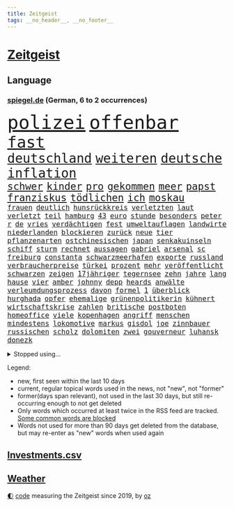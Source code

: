 ```yaml
---
title: Zeitgeist
tags: __no_header__, __no_footer__
---
```


# [Zeitgeist](https://oliz.io/zeitgeist/)

## Language

<h3><a href="https://www.spiegel.de" target="_blank">spiegel.de</a> (German, 6 to 2 occurrences)</h3>
<p style="font-family:monospace">
<span style="font-size:32pt"><a href="news_links.html#polizei" class="current">polizei</a></span>
<span style="font-size:32pt"><a href="news_links.html#offenbar" class="current">offenbar</a></span>
<br>
<span style="font-size:27pt"><a href="news_links.html#fast" class="current">fast</a></span>
<br>
<span style="font-size:22pt"><a href="news_links.html#deutschland" class="current">deutschland</a></span>
<span style="font-size:22pt"><a href="news_links.html#weiteren" class="current">weiteren</a></span>
<span style="font-size:22pt"><a href="news_links.html#deutsche" class="current">deutsche</a></span>
<span style="font-size:22pt"><a href="news_links.html#inflation" class="current">inflation</a></span>
<br>
<span style="font-size:17pt"><a href="news_links.html#schwer" class="current">schwer</a></span>
<span style="font-size:17pt"><a href="news_links.html#kinder" class="current">kinder</a></span>
<span style="font-size:17pt"><a href="news_links.html#pro" class="current">pro</a></span>
<span style="font-size:17pt"><a href="news_links.html#gekommen" class="current">gekommen</a></span>
<span style="font-size:17pt"><a href="news_links.html#meer" class="current">meer</a></span>
<span style="font-size:17pt"><a href="news_links.html#papst" class="current">papst</a></span>
<span style="font-size:17pt"><a href="news_links.html#franziskus" class="current">franziskus</a></span>
<span style="font-size:17pt"><a href="news_links.html#tödlichen" class="current">tödlichen</a></span>
<span style="font-size:17pt"><a href="news_links.html#ich" class="current">ich</a></span>
<span style="font-size:17pt"><a href="news_links.html#moskau" class="current">moskau</a></span>
<br>
<span style="font-size:12pt"><a href="news_links.html#frauen" class="current">frauen</a></span>
<span style="font-size:12pt"><a href="news_links.html#deutlich" class="current">deutlich</a></span>
<span style="font-size:12pt"><a href="news_links.html#hunsrückkreis" class="new">hunsrückkreis</a></span>
<span style="font-size:12pt"><a href="news_links.html#verletzten" class="current">verletzten</a></span>
<span style="font-size:12pt"><a href="news_links.html#laut" class="current">laut</a></span>
<span style="font-size:12pt"><a href="news_links.html#verletzt" class="current">verletzt</a></span>
<span style="font-size:12pt"><a href="news_links.html#teil" class="current">teil</a></span>
<span style="font-size:12pt"><a href="news_links.html#hamburg" class="current">hamburg</a></span>
<span style="font-size:12pt"><a href="news_links.html#43" class="current">43</a></span>
<span style="font-size:12pt"><a href="news_links.html#euro" class="current">euro</a></span>
<span style="font-size:12pt"><a href="news_links.html#stunde" class="current">stunde</a></span>
<span style="font-size:12pt"><a href="news_links.html#besonders" class="current">besonders</a></span>
<span style="font-size:12pt"><a href="news_links.html#peter" class="current">peter</a></span>
<span style="font-size:12pt"><a href="news_links.html#r" class="current">r</a></span>
<span style="font-size:12pt"><a href="news_links.html#de" class="current">de</a></span>
<span style="font-size:12pt"><a href="news_links.html#vries" class="current">vries</a></span>
<span style="font-size:12pt"><a href="news_links.html#verdächtigen" class="current">verdächtigen</a></span>
<span style="font-size:12pt"><a href="news_links.html#fest" class="current">fest</a></span>
<span style="font-size:12pt"><a href="news_links.html#umweltauflagen" class="new">umweltauflagen</a></span>
<span style="font-size:12pt"><a href="news_links.html#landwirte" class="current">landwirte</a></span>
<span style="font-size:12pt"><a href="news_links.html#niederlanden" class="current">niederlanden</a></span>
<span style="font-size:12pt"><a href="news_links.html#blockieren" class="current">blockieren</a></span>
<span style="font-size:12pt"><a href="news_links.html#zurück" class="current">zurück</a></span>
<span style="font-size:12pt"><a href="news_links.html#neue" class="current">neue</a></span>
<span style="font-size:12pt"><a href="news_links.html#tier" class="current">tier</a></span>
<span style="font-size:12pt"><a href="news_links.html#pflanzenarten" class="new">pflanzenarten</a></span>
<span style="font-size:12pt"><a href="news_links.html#ostchinesischen" class="current">ostchinesischen</a></span>
<span style="font-size:12pt"><a href="news_links.html#japan" class="current">japan</a></span>
<span style="font-size:12pt"><a href="news_links.html#senkakuinseln" class="new">senkakuinseln</a></span>
<span style="font-size:12pt"><a href="news_links.html#schiff" class="current">schiff</a></span>
<span style="font-size:12pt"><a href="news_links.html#sturm" class="current">sturm</a></span>
<span style="font-size:12pt"><a href="news_links.html#rechnet" class="current">rechnet</a></span>
<span style="font-size:12pt"><a href="news_links.html#aussagen" class="current">aussagen</a></span>
<span style="font-size:12pt"><a href="news_links.html#gabriel" class="current">gabriel</a></span>
<span style="font-size:12pt"><a href="news_links.html#arsenal" class="current">arsenal</a></span>
<span style="font-size:12pt"><a href="news_links.html#sc" class="current">sc</a></span>
<span style="font-size:12pt"><a href="news_links.html#freiburg" class="current">freiburg</a></span>
<span style="font-size:12pt"><a href="news_links.html#constanța" class="new">constanța</a></span>
<span style="font-size:12pt"><a href="news_links.html#schwarzmeerhafen" class="current">schwarzmeerhafen</a></span>
<span style="font-size:12pt"><a href="news_links.html#exporte" class="current">exporte</a></span>
<span style="font-size:12pt"><a href="news_links.html#russland" class="current">russland</a></span>
<span style="font-size:12pt"><a href="news_links.html#verbraucherpreise" class="current">verbraucherpreise</a></span>
<span style="font-size:12pt"><a href="news_links.html#türkei" class="current">türkei</a></span>
<span style="font-size:12pt"><a href="news_links.html#prozent" class="current">prozent</a></span>
<span style="font-size:12pt"><a href="news_links.html#mehr" class="current">mehr</a></span>
<span style="font-size:12pt"><a href="news_links.html#veröffentlicht" class="current">veröffentlicht</a></span>
<span style="font-size:12pt"><a href="news_links.html#schwarzen" class="current">schwarzen</a></span>
<span style="font-size:12pt"><a href="news_links.html#zeigen" class="current">zeigen</a></span>
<span style="font-size:12pt"><a href="news_links.html#17jähriger" class="new">17jähriger</a></span>
<span style="font-size:12pt"><a href="news_links.html#tegernsee" class="current">tegernsee</a></span>
<span style="font-size:12pt"><a href="news_links.html#zehn" class="current">zehn</a></span>
<span style="font-size:12pt"><a href="news_links.html#jahre" class="current">jahre</a></span>
<span style="font-size:12pt"><a href="news_links.html#lang" class="current">lang</a></span>
<span style="font-size:12pt"><a href="news_links.html#hause" class="current">hause</a></span>
<span style="font-size:12pt"><a href="news_links.html#vier" class="current">vier</a></span>
<span style="font-size:12pt"><a href="news_links.html#amber" class="current">amber</a></span>
<span style="font-size:12pt"><a href="news_links.html#johnny" class="current">johnny</a></span>
<span style="font-size:12pt"><a href="news_links.html#depp" class="current">depp</a></span>
<span style="font-size:12pt"><a href="news_links.html#heards" class="new">heards</a></span>
<span style="font-size:12pt"><a href="news_links.html#anwälte" class="current">anwälte</a></span>
<span style="font-size:12pt"><a href="news_links.html#verleumdungsprozess" class="current">verleumdungsprozess</a></span>
<span style="font-size:12pt"><a href="news_links.html#davon" class="current">davon</a></span>
<span style="font-size:12pt"><a href="news_links.html#formel" class="current">formel</a></span>
<span style="font-size:12pt"><a href="news_links.html#1" class="current">1</a></span>
<span style="font-size:12pt"><a href="news_links.html#überblick" class="current">überblick</a></span>
<span style="font-size:12pt"><a href="news_links.html#hurghada" class="new">hurghada</a></span>
<span style="font-size:12pt"><a href="news_links.html#opfer" class="current">opfer</a></span>
<span style="font-size:12pt"><a href="news_links.html#ehemalige" class="current">ehemalige</a></span>
<span style="font-size:12pt"><a href="news_links.html#grünenpolitikerin" class="current">grünenpolitikerin</a></span>
<span style="font-size:12pt"><a href="news_links.html#kühnert" class="current">kühnert</a></span>
<span style="font-size:12pt"><a href="news_links.html#wirtschaftskrise" class="current">wirtschaftskrise</a></span>
<span style="font-size:12pt"><a href="news_links.html#zahlen" class="current">zahlen</a></span>
<span style="font-size:12pt"><a href="news_links.html#britische" class="current">britische</a></span>
<span style="font-size:12pt"><a href="news_links.html#postboten" class="new">postboten</a></span>
<span style="font-size:12pt"><a href="news_links.html#homeoffice" class="current">homeoffice</a></span>
<span style="font-size:12pt"><a href="news_links.html#viele" class="current">viele</a></span>
<span style="font-size:12pt"><a href="news_links.html#kopenhagen" class="current">kopenhagen</a></span>
<span style="font-size:12pt"><a href="news_links.html#angriff" class="current">angriff</a></span>
<span style="font-size:12pt"><a href="news_links.html#menschen" class="current">menschen</a></span>
<span style="font-size:12pt"><a href="news_links.html#mindestens" class="current">mindestens</a></span>
<span style="font-size:12pt"><a href="news_links.html#lokomotive" class="new">lokomotive</a></span>
<span style="font-size:12pt"><a href="news_links.html#markus" class="current">markus</a></span>
<span style="font-size:12pt"><a href="news_links.html#gisdol" class="new">gisdol</a></span>
<span style="font-size:12pt"><a href="news_links.html#joe" class="current">joe</a></span>
<span style="font-size:12pt"><a href="news_links.html#zinnbauer" class="new">zinnbauer</a></span>
<span style="font-size:12pt"><a href="news_links.html#russischen" class="current">russischen</a></span>
<span style="font-size:12pt"><a href="news_links.html#scholz" class="current">scholz</a></span>
<span style="font-size:12pt"><a href="news_links.html#dolomiten" class="new">dolomiten</a></span>
<span style="font-size:12pt"><a href="news_links.html#zwei" class="current">zwei</a></span>
<span style="font-size:12pt"><a href="news_links.html#gouverneur" class="current">gouverneur</a></span>
<span style="font-size:12pt"><a href="news_links.html#luhansk" class="current">luhansk</a></span>
<span style="font-size:12pt"><a href="news_links.html#donezk" class="current">donezk</a></span>
</p>
<details>
<summary>Stopped using...</summary>
<p class="former" style="font-size:12pt">
leverkusen(621) wahlkampf(621) meinung(620) missachtet(620) mutter(620) bitte(619) geboren(619) gelernt(619) gezogen(619) kassiert(619) manöver(619) angeordnet(618) antreten(618) cdupolitiker(618) erinnerungen(618) fotograf(618) leeren(618) toni(618) tötete(618) you(618) hebt(617) krankenhäuser(617) löhne(617) münchner(617) schießt(617) eng(616) kriminellen(616) schatten(616) sinken(616) verschieben(616) wand(616) zoo(616) aufgerufen(615) aussicht(615) beklagen(615) botschaften(615) eingeschränkt(615) fotos(615) jüdische(615) partys(615) tobt(615) vfl(615) wolfsburg(615) öfter(615) drama(614) ehefrau(614) erfolgreiche(614) geschichten(614) geworfen(614) unrecht(614) verdienen(614) wirkte(614) englischen(613) fließt(613) gefährden(613) isolation(613) orbán(613) polens(613) saß(613) torjäger(613) vergeblich(613) achtelfinale(612) angemessen(612) aufgehoben(612) auswahl(612) depressionen(612) einzelhandel(612) italiens(612) mitglied(612) pocht(612) sicherheitsbehörden(612) usaußenminister(612) 29(611) amerika(611) bücher(611) entwarnung(611) jugend(611) köchin(611) lugert(611) marcel(611) präsidentschaftswahl(611) senat(611) verena(611) weiterer(611) woran(611) angeblichen(610) australische(610) bundespolizei(610) folgte(610) internen(610) krankenhäusern(610) lügen(610) menschenleben(610) negativ(610) sechsten(610) viktor(610) abgehört(609) aufklären(609) debüt(609) endspiel(609) karriereberaterin(609) leiten(609) löste(609) razzien(609) stets(609) streng(609) versprochen(609) 130(608) bmw(608) bundesweite(608) einzug(608) klinik(608) kranke(608) meldete(608) wieler(608) zweier(608) ausgeliefert(607) gebrochen(607) kaputt(607) kochinstitut(607) reporter(607) schottland(607) seltenen(607) verheerenden(607) übt(607) 94(606) bittere(606) auskunft(605) nominiert(605) schuldig(605) venezuela(605) beschwerden(604) bestimmt(604) diplomaten(604) juristisch(604) leid(604) lieferten(604) produzieren(604) taiwan(604) transporter(604) gestritten(603) großbritanniens(603) härter(603) verteilung(603) berühmte(602) finanzieren(602) impfkampagne(602) kulissen(602) studien(602) verstößt(601) e(600) geführt(600) reiste(600) trafen(600) 61(599) drittel(599) meist(599) voraussetzungen(599) zigaretten(599) ergibt(598) kate(597) womit(597) 900(596) attentäter(596) entwickeln(596) detail(595) gang(595) jürgen(595) spannungen(595) auflagen(594) dfbpokal(594) fliegt(594) geprägt(594) hinten(594) sendung(594) vorne(594) 28(593) ausrüstung(593) zukünftig(593) mangel(592) schießen(592) verzweifelten(592) beteiligen(591) marsch(591) rkichef(591) brechen(590) erderwärmung(590) geimpft(590) hessischen(590) informiert(590) landet(590) abgewiesen(589) angehörige(589) rettete(589) treiben(589) architekt(588) automatisch(588) händler(587) praktisch(587) enttäuschung(586) freiwillig(586) beweise(585) moderatorin(584) kassieren(583) kracht(583) digital(582) nirgendwo(582) fortsetzung(581) coronaauflagen(580) sarah(580) startete(580) bester(579) sportler(578) angewiesen(577) trauern(577) enthüllungen(576) teilnehmern(576) 2010(575) benötigen(575) jurist(575) runden(575) rückblick(575) lockerungen(574) termine(570) coronaimpfungen(569) sogenannten(568) empfangen(567) kontert(567) youtuber(567) gesundheitliche(566) nächstes(566) inhaftierten(565) laufbahn(562) daheim(559) drohne(558) inseln(557) ungewöhnlichen(557) reihen(556) verursachte(555) größe(553) csupolitiker(552) darmstadt(548) aktionen(547) bösen(547) aufheben(538) londons(527) berichtete(522) nachrichtenagentur(511) währung(507) trinken(491) trümmern(480) demnächst(475) unzureichend(472) direkten(470) 4000(467) niemals(455) inzidenzen(451) untermauert(450) investor(442) 15jähriger(439) reisenden(437) enthalten(429) verlag(427) willkommen(416) banken(414) notwendigen(409) trost(407) holz(402) raumfahrt(401) unfälle(401) genesen(396) nationaltrainer(390) schwerste(390) besonderes(389) erholen(388) johansson(384) gefilmt(377) jahresende(377) gesichtet(374) riesiger(371) sammelt(362) formiert(359) höherer(357) stundenlang(357) volk(356) dänen(355) befassen(353) rängen(353) profil(349) bundesanwaltschaft(347) verwandten(343) britisches(342) australischen(340) absolviert(339) vierter(338) kilogramm(337) festgehalten(333) vorfreude(332) gewartet(331) hanau(330) ralf(330) ausgefallen(326) c(323) global(321) forschungsteam(320) 31jährige(319) hochwasser(319) holocaustüberlebende(318) verzögerung(314) gesund(313) amoklauf(312) gigantischen(309) siebzigerjahren(309) akzeptiert(308) sirenen(306) berühmteste(305) 700(304) schuhe(304) strafmaß(304) unterdrückung(304) röttgen(296) heiße(294) europäisches(293) lina(292) zurückziehen(291) betreffen(290) regierte(289) paket(288) kohleausstieg(284) universität(279) gemeinschaft(278) grenzzaun(278) gewandt(277) papiere(277) 22jährige(275) umbruch(275) 70000(274) optimismus(274) teamkollege(273) diplomatischen(272) gefälschten(271) erreichte(270) integration(269) pazifik(269) angeschlossen(268) fünftel(268) gestimmt(267) direktor(266) freiem(266) menschliche(266) oppositionspolitiker(266) basis(264) saarbrücken(263) entstanden(262) grippe(262) spiegelkorrespondent(261) elfjährige(260) jeffrey(259) morgan(259) vorteil(259) kleinsten(256) denkbar(255) floyd(254) lava(254) abhängigkeit(252) belfast(252) 1975(251) verirrt(251) exportiert(250) eingeführt(249) höhle(246) siebten(246) gehofft(244) beider(243) zentralen(242) krankenkasse(241) verwerfungen(241) empfehlen(240) neonazi(240) billigt(238) wilde(238) bizarren(236) geklaut(236) massen(236) scherz(234) betrunken(233) kürze(233) rangnick(231) rosa(231) rotterdam(230) überrollt(228) schick(225) zeitplan(225) finanzspritze(224) penny(224) police(224) härte(223) fahndet(222) kommentiert(221) versteigern(221) isrückkehrerin(220) verhandler(220) filmt(216) wach(215) zeichner(215) bundeskriminalamt(214) houston(214) marschiert(214) porträtiert(214) superreiche(213) westlicher(212) netflixserie(211) referendum(208) zehnjähriger(208) flugzeugabsturz(205) unterhaltung(205) breite(204) globaler(204) decken(203) unosicherheitsrat(203) vorsitzender(203) fassen(202) 300000(199) versteht(199) arbeitswelt(198) khan(198) missverstanden(198) zertifikate(198) zustande(198) quadrat(196) taucht(196) siebter(194) stillen(194) ärztin(193) außenministerium(192) nagel(191) sank(190) erwägen(188) kurdische(188) management(188) modernisieren(187) meldung(185) menschenrechtslage(185) neunzigerjahren(181) witzig(181) ausführlich(180) bestrafen(179) einzig(178) unterirdischen(178) vollzogen(177) kuleba(175) unglücklich(175) verschleppung(175) übergewicht(175) brown(174) cnn(174) nachweisen(174) ewig(173) preissteigerungen(173) showdown(173) erzwingen(172) geschildert(172) kurswechsel(171) erleidet(170) heikel(170) juan(170) miliz(170) sanitäter(170) sticht(170) drohte(169) gefechte(169) downing(168) emotionale(168) getreten(167) kriegsgebiet(166) pur(166) gleisen(165) rechtsstaat(165) stabilität(165) südpazifik(165) nannten(164) langjährigen(163) stuhl(163) erinnerte(162) erledigen(162) kehrtwende(162) klärt(162) wahlgang(161) dreyer(160) parat(160) pelé(160) alleingelassen(159) amy(159) asien(158) gewaltigen(158) highlight(158) spektakel(158) kahn(157) krim(156) psychologin(156) schlüssel(156) windsor(156) juristischen(155) königlichen(155) vorm(155) benachteiligt(154) carola(154) christen(154) einstellung(154) gefühlen(153) podcasts(153) flüchtigen(152) mühsam(151) vatikans(151) elite(150) inszenierung(150) grafik(149) staatsfernsehen(149) spielern(148) spuckt(146) baute(145) königshaus(145) aggressive(144) dominant(144) nutzten(144) dallas(141) lei(141) mavericks(141) sofortmaßnahmen(141) abgezockt(140) schnelltest(140) bundesarbeitsminister(139) einstufung(139) glanz(139) trainierte(139) afrikanischen(137) albert(137) angebracht(137) emotionalen(136) anhand(135) aufgedeckt(135) 1972(134) 93(134) fiasko(134) iraner(134) klagte(134) vierjährigen(134) defizite(133) journalismus(133) testpflicht(133) waffenlieferung(133) anrede(132) elektronisch(132) klassenraum(132) speziell(132) eigner(131) diabetes(130) gespürt(130) pass(130) texanische(130) partygateaffäre(129) premierministerin(129) verzehr(129) architektin(128) verderben(128) vereinigte(128) einheiten(127) massenmord(127) präsidium(127) gewölbe(126) juwelendiebstahl(126) fehlverhalten(125) gaslobbyist(125) solo(125) anziehen(124) machtstrukturen(124) scotland(124) verpflichtende(124) yard(124) begründete(123) kaja(123) schlagersänger(123) auszuweiten(122) ehrendoktorwürde(122) great(122) missbrauchte(122) siegeszug(122) philosoph(121) regierungssitz(121) betrogen(120) gönner(120) modernisierung(120) währungsfonds(120) knappe(119) we(118) artgenossen(117) schuldzuweisungen(117) übersteht(117) glatzel(116) neuseeländische(116) anhalten(115) coronalockerungen(115) untersuchungsbericht(115) akt(114) herbei(114) lasten(114) russinnen(113) sarkastisch(113) don(112) hindern(112) it(111) mülleimer(111) gründlich(110) erhob(108) zagreb(108) kammer(107) schumer(107) angel(106) heidi(105) klum(105) initiative(104) prescht(104) theis(104) kluge(103) maus(103) reallöhne(103) dubiosen(102) windhorst(102) flugkörper(101) sanktionspaket(101) agent(100) befanden(100) 1600(99) königreichs(99) schwacher(99) ausbremsen(98) erdöl(98) litt(98) stopfen(98) tinder(98) vorletzten(98) anteile(97) außenpolitische(97) geforderten(97) russlandsanktionen(97) beschuldigten(96) sondervermögen(96) östlichen(96) auslöst(95) bobic(95) fredi(95) westafrikanischen(95) couch(94) abgekommen(93) aufgehen(93) bibi(93) rückläufig(93) ukrainern(92) zähen(92) auftrat(91) austausch(91) donnerstagmorgen(91) neuseeländischen(91) offenbarung(91) putinregime(91) verzweifelte(91) anzutreten(90) bundeswehrsondervermögen(90) nra(90) reinfall(90) studio(90) vietnamese(90) örtlichen(90) 35jähriger(89) geschäftsmänner(89) molotowcocktails(89) schulklasse(89) spdausschluss(89) tagelangem(89) bewaffnen(88) chefdiplomat(88) monarchie(88) achtzigern(87) delikatessen(87) dog(87) lebensmittelversorgung(87) abbott(86) ausländer(86) ferne(86) robust(86) strobl(86) waffenlobby(86) graf(85) hüther(85) netrebko(85) telefonisch(85) urteilt(85) vorankommen(85) finnische(84) importstopp(84) nationalistische(84) vertraut(84) exfreundin(83) komplexen(83) netzsperren(83) schlucken(83) wappnen(83) amazonas(82) charlie(82) desaströs(82) flächendeckend(82) iranische(82) lockeren(82) spendenaktion(82) terminals(82) watts(82) austricksen(81) bundesgebiet(81) einrichtung(81) fotoprojekt(81) goldene(81) irpin(81) nächte(81) regisseurs(81) tweets(81) unterlegene(81) zugegeben(81) abhang(80) andauern(80) anden(80) ansteigen(80) bann(80) coronalockdowns(80) fratzscher(80) innern(80) rock(80) schlaflose(80) starkes(80) aktionär(79) geschieht(79) mitgliedschaft(79) pasta(79) wohngebiete(79) zank(79) çavuşoğlu(79) entbindungsstation(78) herthatrainer(78) wände(78) geschlossenen(77) königsklasse(77) entschlüsselt(76) angriffskrieges(75) ebnet(75) einsame(75) eugeldern(75) kadaver(75) oksana(75) sowjetpanzer(75) eschede(74) rar(74) tanzt(74) terroristischen(74) veränderung(74) ablenkungsmanöver(73) einmaligen(73) fürst(73) fürstin(73) grundgesetzänderung(73) hilflosigkeit(73) kleidungsstück(73) rauch(73) angriffspläne(72) drachenlord(72) fernsehsender(72) hasskriminalität(72) offenem(72) ähnlichkeit(72) bezeichnen(71) durchsuchten(71) ernsthaften(71) geldes(71) kalt(71) aussagt(70) boliden(70) generaldebatte(70) mist(70) mittwochmorgen(70) nähten(70) umgangen(70) vorsätzlichen(70) architecture(69) downsyndrom(69) gutverdiener(69) hungersnot(69) logik(69) mythen(69) peinliche(69) ukrainisch(69) unionsfraktionschef(69) verbarrikadiert(69) assad(68) cheng(68) emtriumph(68) erfordert(68) fördermengen(68) true(68) zurückerobert(68) drummer(67) exministerpräsident(67) faulheit(67) kripo(67) trophäen(67) verweis(67) langes(66) neugeborene(66) zukommen(66) überträgt(66) erläutert(65) schlagabtausch(65) versenken(65) versprochene(65) brüsseler(64) drohe(64) formel1rennen(64) kaution(64) mitgefühl(64) notfall(64) psychologischer(64) riecht(64) bekunden(63) interkontinentalrakete(63) prominenteste(63) sandsäcken(63) überschreitet(63) ausgespielt(62) beliebter(62) facebooks(62) gebirge(62) humor(62) langfristigen(62) parteivorstand(62) pipelines(62) stadtstaat(62) suchaktion(62) trophäe(62) zurückeroberten(62) 38jährige(61) carolina(61) jamaikakoalition(61) fahrgeschäfts(60) landesvorsitzende(60) lauschen(60) saarlouis(60) sascha(60) shanghais(60) tu(60) besichtigen(59) chancengleichheit(59) kinderpornografie(59) locken(59) toxische(59) verbrachten(59) weichen(59) übernachten(59) ag(58) christdemokraten(58) ermittelte(58) innenpolitisch(58) national(58) anruft(57) bühnen(57) verständigung(57) buttons(56) gewaltverbrechen(56) mikrofon(56) streitereien(56) verspielte(56) zusammenstößen(56) anklagen(55) cabello(55) jack(55) queeren(55) reedereien(55) unterbrechung(55) yeboah(55) geöffnet(54) wahrscheinlichkeit(54) wappnet(54) butscha(53) einbrechen(53) generell(53) gerd(53) lehrern(53) pakistans(53) reguläre(53) tunesische(53) urlaubszeit(53) wildnis(53) bayreuth(52) großmutter(52) schützenpanzer(52) verwechslung(52) weiblich(52) dringenden(51) klopp(51) litauischer(51) night(51) rechenschaft(51) schauspiel(51) führungsfiguren(50) geschnappt(50) mehrjährigen(50) terrors(50) usdollar(50) abgetrieben(49) einlass(49) kriegsschiff(49) gescheiterte(48) himalaya(48) kerzen(48) nepal(48) ostküste(48) titelkurs(48) ukrainepolitik(48) 43jähriger(47) flächendeckenden(47) moskwa(47) fernbleiben(46) griechischer(46) mrs(46) patrik(46) rhabarber(46) unmissverständlich(46) beirren(45) cannes(45) geschützte(45) note(45) techniken(45) vereinbar(45) call(44) gastauftritt(44) kreditkarten(44) missionen(44) eint(43) techmilliardär(43) afghanischer(42) anfragen(42) angeführt(42) beseitigen(42) explodierenden(42) georgiewa(42) iwfchefin(42) kristalina(42) pornoseite(42) schwedischen(42) öltanker(42) übungen(42) gelockt(41) klopps(41) run(41) sicherheitskräften(41) spitzenkoch(41) vogel(41) beschädigte(40) bulls(40) chicago(40) dieselskandal(40) entsprechendes(40) erstattet(40) gefährdete(40) pforzheim(40) qualen(40) ticken(40) dumm(39) großereignis(39) haar(39) konzepten(39) millionär(39) panikattacke(39) 60000(38) abnutzungskrieg(38) besatzungen(38) cessna(38) haas(38) hitzig(38) reichsbürger(38) auftraggeber(37) diversität(37) gaminggiganten(37) internierungslager(37) urin(37) wirtschaftsgrößen(37) angesehen(36) gazprombank(36) interviews(36) lobbyisten(36) algen(35) bert(35) errichten(35) gedruckt(35) gemeldeten(35) heimrennen(35) hektik(35) romy(35) ausgehen(34) enthüllung(34) ernannter(34) exempel(34) kleinwagen(34) massengräber(34) parteichefin(34) rechtsbeugung(34) rubelstreit(34) ablesen(33) bewohnerin(33) brocken(33) exregierungschef(33) nördlichen(33) abgeordneter(32) hervorgehoben(32) unterliegt(32) würdigt(32) ac(31) haustür(31) löffeln(31) meeressäuger(31) offengelegt(31) prinzessin(31) seeblockade(31) thiago(31) anhören(30) billigticket(30) eishockeywm(30) sachverständigenausschuss(30) billigfahrschein(29) ehrt(29) eingeschätzt(29) irreführender(29) kasia(29) kühl(29) managerin(29) parlamentarische(29) zwist(29) ancelotti(28) bezweckt(28) carlo(28) engländer(28) gläserne(28) hasskommentare(28) lilly(28) mangelnder(28) salvador(28) a350(27) ansichten(27) etats(27) jahrhunderts(27) kreisliga(27) lektion(27) satire(27) streamer(27) abgesetzter(26) currys(26) krass(26) nordseeinsel(26) polizistenaffäre(26) bundesverwaltungsgericht(25) enttäuschte(25) europameister(25) ikonische(25) panzerringtausch(25) rohrkrepierer(25) werkzeug(25) annehmen(24) entwickelte(24) entzug(24) fluggeräte(24) heizt(24) konstruktiv(24) lilibet(24) skandalöse(24) urenkelin(24) d'italia(23) eindrücklich(23) giro(23) militärparade(23) uneinigkeit(23) aussuchen(22) ehrenpreis(22) entwaldung(22) erforschung(22) herrscher(22) hob(22) mehreinnahmen(22) nötigung(22) plagiatsvorwürfe(22) platzsturm(22) zeitfahren(22) bundespolitik(21) elisabeth(21) ewan(21) kapert(21) kaymer(21) kontinente(21) verzweiflung(21) vielfaches(21) entkam(20) inderin(20) kundschaft(20) menschenrechtsaktivisten(20) mitmacht(20) mona(20) nordosten(20) populäre(20) sexualisierter(20) simplen(20) co₂emissionen(19) erlass(19) gewaltvorwürfe(19) heimspiel(19) schweben(19) geplantes(18) nordirlands(18) sutter(18) trotzt(18) ätna(18) kopfschmerzen(17) ökologischer(17) bedarf(16) daniels(16) influenzafälle(16) kryptoqueen(16) mental(16) nft(16) viersen(16) auszahlung(15) gefahndet(15) heimische(15) leidenschaft(15) umweltorganisation(15) ackerbau(14) aufstehen(14) beliebtestes(14) hindley(14) jai(14) leverkusens(14) tschechen(14) umsetzen(14) versöhnliche(14) vorwahl(14) ölraffinerie(14) ablehnt(13) amateuraufnahmen(13) bedrohte(13) geachtet(13) leblose(13) schrott(13) tulsa(13) aufgebaut(12) beileid(12) conference(12) edle(12) einsparen(12) katakomben(12) waffengewalt(12) zerstrittener(12) zuschalten(12) überraschungssieg(12) anzumerken(11) basta(11) erschien(11) herrschende(11) klimazielen(11) medizinisches(11) selbstversuch(11) trainerposten(11) urlaubsziel(11)
</p>
</details>
<p>Legend:
<ul>
<li><span class="new">new</span>, first seen within the last 10 days</li>
<li><span class="current">current</span>, regular topical words used in the news, not "new", not "former"</li>
<li><span class="former">former(days span relevant)</span>, not used in the last 30 days, but still re-occurring enough to not get deleted</li>
<li>Only words which occurred at least twice in the RSS feed are tracked. <a href="language/filters.py">Some common words are blocked</a></li>
<li>Words not used for more than 90 days get deleted from the database, but may re-enter as "new" words when used again</li>
</ul>
</p>

## [Investments](investments.html)[.csv](investments.csv)

## [Weather](weather.html)

<footer>
<a href="javascript:toggleTheme()" class="nav">🌓</a>
<a href="https://github.com/ooz/zeitgeist">code</a> measuring the Zeitgeist since 2019, by <a href="https://oliz.io">oz</a>
</footer>
